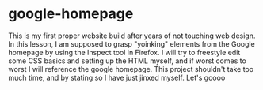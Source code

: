# google-homepage
This is my first proper website build after years of not touching web design. In this lesson, I am supposed to grasp "yoinking" elements from the Google homepage by using the Inspect tool in Firefox. I will try to freestyle edit some CSS basics and setting up the HTML myself, and if worst comes to worst I will reference the google homepage. This project shouldn't take too much time, and by stating so I have just jinxed myself. Let's goooo 
